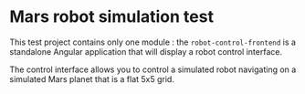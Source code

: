 # Mars robot simulation test

This test project contains only one module : the `robot-control-frontend` is a standalone Angular application that will display a robot control interface.   

The control interface allows you to control a simulated robot navigating on a simulated Mars planet that is a flat 5x5 grid. 